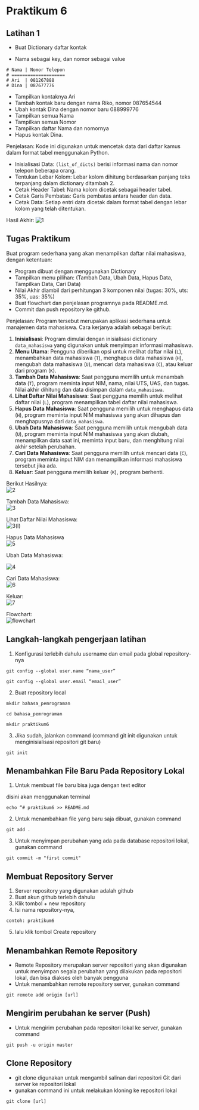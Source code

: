 # Praktikum 6

## Latihan 1

- Buat Dictionary daftar kontak

- Nama sebagai key, dan nomor sebagai value
```
# Nama | Nomor Telepon
# ====================
# Ari  | 081267888
# Dina | 087677776
```

- Tampilkan kontaknya Ari
- Tambah kontak baru dengan nama Riko, nomor 087654544
- Ubah kontak Dina dengan nomor baru 088999776
- Tampilkan semua Nama
- Tampilkan semua Nomor
- Tampilkan daftar Nama dan nomornya
- Hapus kontak Dina.

Penjelasan:
   Kode ini digunakan untuk mencetak data dari daftar kamus dalam format tabel menggunakan Python. 
   
- Inisialisasi Data: `(list_of_dicts)` berisi informasi nama dan nomor telepon beberapa orang.
- Tentukan Lebar Kolom: Lebar kolom dihitung berdasarkan panjang teks terpanjang dalam dictionary ditambah 2.
- Cetak Header Tabel: Nama kolom dicetak sebagai header tabel.
- Cetak Garis Pembatas: Garis pembatas antara header dan data.
- Cetak Data: Setiap entri data dicetak dalam format tabel dengan lebar kolom yang telah ditentukan.


Hasil Akhir:
![1](https://github.com/ficzclay/praktikum6/assets/148204078/7eeeec13-eb05-4c03-a141-a88700849248)






## Tugas Praktikum

Buat program sederhana yang akan menampilkan daftar nilai mahasiswa, dengan ketentuan:
- Program dibuat dengan menggunakan Dictionary
- Tampilkan menu pilihan: (Tambah Data, Ubah Data, Hapus Data,
Tampilkan Data, Cari Data)
- Nilai Akhir diambil dari perhitungan 3 komponen nilai (tugas: 30%,
uts: 35%, uas: 35%)
- Buat flowchart dan penjelasan programnya pada README.md.
- Commit dan push repository ke github.

Penjelasan:
Program tersebut merupakan aplikasi sederhana untuk manajemen data mahasiswa. Cara kerjanya adalah sebagai berikut:
1. **Inisialisasi**: Program dimulai dengan inisialisasi dictionary `data_mahasiswa` yang digunakan untuk menyimpan informasi mahasiswa.
2. **Menu Utama**: Pengguna diberikan opsi untuk melihat daftar nilai (`L`), menambahkan data mahasiswa (`T`), menghapus data mahasiswa (`H`), mengubah data mahasiswa (`U`), mencari data mahasiswa (`C`), atau keluar dari program (`K`).
3. **Tambah Data Mahasiswa**: Saat pengguna memilih untuk menambah data (`T`), program meminta input NIM, nama, nilai UTS, UAS, dan tugas. Nilai akhir dihitung dan data disimpan dalam `data_mahasiswa`.
4. **Lihat Daftar Nilai Mahasiswa**: Saat pengguna memilih untuk melihat daftar nilai (`L`), program menampilkan tabel daftar nilai mahasiswa.
5. **Hapus Data Mahasiswa**: Saat pengguna memilih untuk menghapus data (`H`), program meminta input NIM mahasiswa yang akan dihapus dan menghapusnya dari `data_mahasiswa`.
6. **Ubah Data Mahasiswa**: Saat pengguna memilih untuk mengubah data (`U`), program meminta input NIM mahasiswa yang akan diubah, menampilkan data saat ini, meminta input baru, dan menghitung nilai akhir setelah perubahan.
7. **Cari Data Mahasiswa**: Saat pengguna memilih untuk mencari data (`C`), program meminta input NIM dan menampilkan informasi mahasiswa tersebut jika ada.
8. **Keluar**: Saat pengguna memilih keluar (`K`), program berhenti.


Berikut Hasilnya:
<br>
![2](https://github.com/ficzclay/praktikum6/assets/148204078/c7401c44-bb20-4b66-954b-ded859e1ee47)


Tambah Data Mahasiswa:
<br>
![3](https://github.com/ficzclay/praktikum6/assets/148204078/27d8d856-e6a9-4e3f-ab0d-cd8c40975224)



Lihat Daftar Nilai Mahasiswa:
<br>
![3(l)](https://github.com/ficzclay/praktikum6/assets/148204078/aa46f0ff-9071-4176-b553-a1128c1df582)
<br>


Hapus Data Mahasiswa
<br>
![5](https://github.com/ficzclay/praktikum6/assets/148204078/9f892e68-bc13-4cb1-a289-884e1d3239e1)


Ubah Data Mahasiswa:<br>

![4](https://github.com/ficzclay/praktikum6/assets/148204078/8ba942f1-4317-41d5-af6e-e636dfc0fddd)
<br>


Cari Data Mahasiswa:<br>
![6](https://github.com/ficzclay/praktikum6/assets/148204078/28c6eabd-c45b-496f-8dba-011faf39ec3a)



Keluar:<br>
![7](https://github.com/ficzclay/praktikum6/assets/148204078/92a41228-b044-4f94-94aa-55d85391aa11)



Flowchart:<br>
![flowchart](https://github.com/ficzclay/praktikum6/assets/148204078/89bafebb-5fc2-4e3b-9ea0-5c123dbfb6fe)



## Langkah-langkah pengerjaan latihan

1. Konfigurasi terlebih dahulu username dan email pada global repository-nya

```
git config --global user.name “nama_user”
```

```
git config --global user.email “email_user”
```

2. Buat repository local

```
mkdir bahasa_pemrograman
```

```
cd bahasa_pemrograman
```

```
mkdir praktikum6
```

3. Jika sudah, jalankan command (command git init digunakan untuk menginisialisasi repositori git baru)

```
git init
```

## Menambahkan File Baru Pada Repository Lokal

1. Untuk membuat file baru bisa juga dengan text editor

disini akan menggunakan terminal

```
echo “# praktikum6 >> README.md
```

2. Untuk menambahkan file yang baru saja dibuat, gunakan command

```
git add .
```

3. Untuk menyimpan perubahan yang ada pada database repositori
   lokal, gunakan command

```
git commit -m "first commit"
```

## Membuat Repository Server

1. Server repository yang digunakan adalah github
2. Buat akun github terlebih dahulu
3. Klik tombol + new repository
4. Isi nama repository-nya,

```
contoh: praktikum6
```

5. lalu klik tombol Create repository

## Menambahkan Remote Repository

- Remote Repository merupakan server repositori yang akan digunakan untuk menyimpan segala perubahan yang dilakukan pada repositori lokal, dan bisa diakses oleh banyak pengguna
- Untuk menambahkan remote repository server, gunakan command

```
git remote add origin [url]
```

## Mengirim perubahan ke server (Push)

- Untuk mengirim perubahan pada repositori lokal ke server, gunakan command

```
git push -u origin master
```

## Clone Repository

- git clone digunakan untuk mengambil salinan dari repositori Git dari server ke repositori lokal
- gunakan command ini untuk melakukan kloning ke repositori lokal

```
git clone [url]
```
